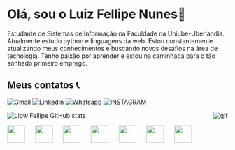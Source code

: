 # Olá, sou o Luiz Fellipe Nunes🐧
<p align="left">Estudante de Sistemas de Informação na Faculdade na Uniube-Uberlandia. Atualmente estudo python e linguagens da web.
Estou constantemente atualizando meus conhecimentos e buscando novos desafios na área de tecnologia. Tenho paixão por aprender e estou na caminhada para o tão sonhado primeiro emprego.
  
## Meus contatos 📞

[![Gmail](https://img.shields.io/badge/Gmail-D14836?style=for-the-badge&logo=gmail&logoColor=white)](mailto:luiz.fellipe.nunes2016@gmail.com)
[![LinkedIn](https://img.shields.io/badge/LinkedIn-0077B5?style=for-the-badge&logo=linkedin&logoColor=white)](https://www.linkedin.com/in/luiz-fellipe-nun24b0752ba/)
[![Whatsapp](https://img.shields.io/badge/WhatsApp-25D366?style=for-the-badge&logo=whatsapp&logoColor=white)](https://wa.me/5534991444365)
[![INSTAGRAM](https://img.shields.io/badge/Instagram-E4405F?style=for-the-badge&logo=instagram&logoColor=white)](https://www.instagram.com/luiz.fellipe.nun/)

![Lipw Fellipe GitHub stats](https://github-readme-stats.vercel.app/api?username=LipwFellipe&show_icons=true&theme=dracula)
<img align="right" alt="gif" src="https://i.redd.it/3u0hkzmg49r71.gif">

<img height="40" width="40" src="https://cdn.jsdelivr.net/gh/devicons/devicon@latest/icons/python/python-original.svg" /> &nbsp;&nbsp;&nbsp;&nbsp;
<img height="40" width="40" src="https://cdn.jsdelivr.net/gh/devicons/devicon@latest/icons/django/django-plain.svg" /> &nbsp;&nbsp;&nbsp;&nbsp;
<img height="40" width="40" src="https://cdn.jsdelivr.net/gh/devicons/devicon@latest/icons/pytorch/pytorch-original.svg" /> &nbsp;&nbsp;&nbsp;&nbsp;
<img height="40" width="40" src="https://cdn.jsdelivr.net/gh/devicons/devicon@latest/icons/jupyter/jupyter-original.svg" /> &nbsp;&nbsp;&nbsp;&nbsp;
<img height="40" width="40" src="https://cdn.jsdelivr.net/gh/devicons/devicon@latest/icons/html5/html5-original.svg" /> &nbsp;&nbsp;&nbsp;&nbsp;
<img height="40" width="40" src="https://cdn.jsdelivr.net/gh/devicons/devicon@latest/icons/css3/css3-original.svg" /> &nbsp;&nbsp;&nbsp;&nbsp;
<img height="40" width="40" src="https://cdn.jsdelivr.net/gh/devicons/devicon@latest/icons/csharp/csharp-original.svg" />
